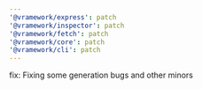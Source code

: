 ```yaml
---
'@vramework/express': patch
'@vramework/inspector': patch
'@vramework/fetch': patch
'@vramework/core': patch
'@vramework/cli': patch
---
```


fix: Fixing some generation bugs and other minors
